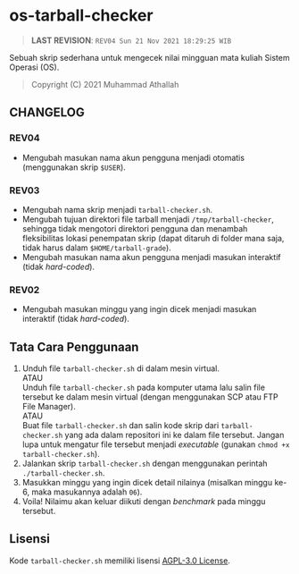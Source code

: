 # os-tarball-checker

> **LAST REVISION**: `REV04 Sun 21 Nov 2021 18:29:25 WIB`

Sebuah skrip sederhana untuk mengecek nilai mingguan mata kuliah Sistem Operasi (OS).

> Copyright (C) 2021 Muhammad Athallah

## CHANGELOG

### REV04
- Mengubah masukan nama akun pengguna menjadi otomatis (menggunakan skrip `$USER`).

### REV03
- Mengubah nama skrip menjadi `tarball-checker.sh`.
- Mengubah tujuan direktori file tarball menjadi `/tmp/tarball-checker`, sehingga tidak mengotori direktori pengguna dan menambah fleksibilitas lokasi penempatan skrip (dapat ditaruh di folder mana saja, tidak harus dalam `$HOME/tarball-grade`).
- Mengubah masukan nama akun pengguna menjadi masukan interaktif (tidak _hard-coded_).

### REV02
- Mengubah masukan minggu yang ingin dicek menjadi masukan interaktif (tidak _hard-coded_).

## Tata Cara Penggunaan

1. Unduh file `tarball-checker.sh` di dalam mesin virtual.<br>
   ATAU<br>
   Unduh file `tarball-checker.sh` pada komputer utama lalu salin file tersebut ke dalam mesin virtual (dengan menggunakan SCP atau FTP File Manager).<br>
   ATAU<br>
   Buat file `tarball-checker.sh` dan salin kode skrip dari `tarball-checker.sh` yang ada dalam repositori ini ke dalam file tersebut. Jangan lupa untuk mengatur file tersebut menjadi _executable_  (gunakan `chmod +x tarball-checker.sh`).
2. Jalankan skrip `tarball-checker.sh` dengan menggunakan perintah `./tarball-checker.sh`.
3. Masukkan minggu yang ingin dicek detail nilainya (misalkan minggu ke-6, maka masukannya adalah `06`).
4. Voila! Nilaimu akan keluar diikuti dengan _benchmark_ pada minggu tersebut.

## Lisensi

Kode `tarball-checker.sh` memiliki lisensi [AGPL-3.0 License](LICENSE).
